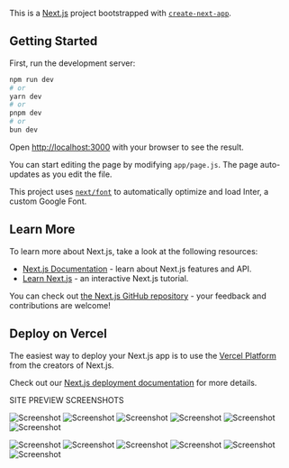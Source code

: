 This is a [Next.js](https://nextjs.org/) project bootstrapped with [`create-next-app`](https://github.com/vercel/next.js/tree/canary/packages/create-next-app).

## Getting Started

First, run the development server:

```bash
npm run dev
# or
yarn dev
# or
pnpm dev
# or
bun dev
```

Open [http://localhost:3000](http://localhost:3000) with your browser to see the result.

You can start editing the page by modifying `app/page.js`. The page auto-updates as you edit the file.

This project uses [`next/font`](https://nextjs.org/docs/basic-features/font-optimization) to automatically optimize and load Inter, a custom Google Font.

## Learn More

To learn more about Next.js, take a look at the following resources:

- [Next.js Documentation](https://nextjs.org/docs) - learn about Next.js features and API.
- [Learn Next.js](https://nextjs.org/learn) - an interactive Next.js tutorial.

You can check out [the Next.js GitHub repository](https://github.com/vercel/next.js/) - your feedback and contributions are welcome!

## Deploy on Vercel

The easiest way to deploy your Next.js app is to use the [Vercel Platform](https://vercel.com/new?utm_medium=default-template&filter=next.js&utm_source=create-next-app&utm_campaign=create-next-app-readme) from the creators of Next.js.

Check out our [Next.js deployment documentation](https://nextjs.org/docs/deployment) for more details.


SITE PREVIEW SCREENSHOTS

![Screenshot](public/site/dark-home.png)
![Screenshot](public/site/dark-about.png)
![Screenshot](public/site/dark-contact.png)
![Screenshot](public/site/dark-shop.png)
![Screenshot](public/site/dark-shop-categories.png)
![Screenshot](public/site/dark-shop-checkout.png)

![Screenshot](public/site/light-home.png)
![Screenshot](public/site/light-about.png)
![Screenshot](public/site/light-contact.png)
![Screenshot](public/site/light-shop.png)
![Screenshot](public/site/light-shop-categories.png)
![Screenshot](public/site/light-shop-checkout.png)